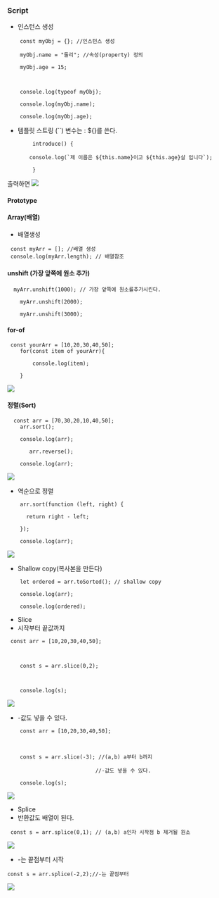 ### Script

- 인스턴스 생성
```
    const myObj = {}; //인스턴스 생성

    myObj.name = "둘리"; //속성(property) 정의

    myObj.age = 15;

  

    console.log(typeof myObj);

    console.log(myObj.name);

    console.log(myObj.age);
```

- 템플릿 스트링 (\`\`) 변수는 : ${}를 쓴다.
```
        introduce() {

       console.log(`제 이름은 ${this.name}이고 ${this.age}살 입니다`);

        }

```

출력하면 
![](Pasted%20image%2020240906112200.png)

#### Prototype


#### Array(배열)
- 배열생성
```
 const myArr = []; //배열 생성
 console.log(myArr.length); // 배열참조
```

#### unshift (가장 앞쪽에 원소 추가)

```
  myArr.unshift(1000); // 가장 앞쪽에 원소를추가시킨다.

    myArr.unshift(2000);

    myArr.unshift(3000);
```

#### for-of
```
 const yourArr = [10,20,30,40,50];
    for(const item of yourArr){

        console.log(item);

    }
```
![](Pasted%20image%2020240906151218.png)


#### 정렬(Sort)
```
  const arr = [70,30,20,10,40,50];
    arr.sort();

    console.log(arr);
   
       arr.reverse();

    console.log(arr);
```

![](Pasted%20image%2020240906152230.png)

- 역순으로 정렬
```
    arr.sort(function (left, right) {

      return right - left;

    });

    console.log(arr);
```

![](Pasted%20image%2020240906152351.png)


- Shallow copy(복사본을 만든다)
```
    let ordered = arr.toSorted(); // shallow copy

    console.log(arr);

    console.log(ordered);
```

- Slice
- 시작부터 끝값까지 

```
 const arr = [10,20,30,40,50];

  

    const s = arr.slice(0,2);

  

    console.log(s);
```

![](Pasted%20image%2020240906153012.png)

- -값도 넣을 수 있다.
```
    const arr = [10,20,30,40,50];

  

    const s = arr.slice(-3); //(a,b) a부터 b까지

                            //-값도 넣을 수 있다.

    console.log(s);
```
![](Pasted%20image%2020240906153235.png)

- Splice
- 반환값도 배열이 된다.
```
 const s = arr.splice(0,1); // (a,b) a인자 시작점 b 제거될 원소
```

![](Pasted%20image%2020240906153449.png)

- -는 끝점부터 시작
```
const s = arr.splice(-2,2);//-는 끝점부터
```
![](Pasted%20image%2020240906153639.png)
